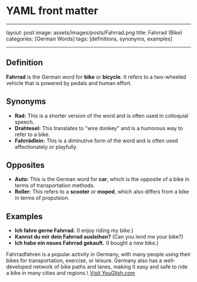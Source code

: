 # YAML front matter
---
layout: post
image: assets/images/posts/Fahrrad.png
title: Fahrrad (Bike)
categories: [German Words]
tags: [definitions, synonyms, examples]

---

## Definition

**Fahrrad** is the German word for **bike** or **bicycle**. It refers to a two-wheeled vehicle that is powered by pedals and human effort. 

## Synonyms

- **Rad:** This is a shorter version of the word and is often used in colloquial speech. 
- **Drahtesel:** This translates to "wire donkey" and is a humorous way to refer to a bike. 
- **Fahrrädlein:** This is a diminutive form of the word and is often used affectionately or playfully. 

## Opposites

- **Auto:** This is the German word for **car**, which is the opposite of a bike in terms of transportation methods. 
- **Roller:** This refers to a **scooter** or **moped**, which also differs from a bike in terms of propulsion. 

## Examples

- **Ich fahre gerne Fahrrad.** (I enjoy riding my bike.) 
- **Kannst du mir dein Fahrrad ausleihen?** (Can you lend me your bike?) 
- **Ich habe ein neues Fahrrad gekauft.** (I bought a new bike.) 

Fahrradfahren is a popular activity in Germany, with many people using their bikes for transportation, exercise, or leisure. Germany also has a well-developed network of bike paths and lanes, making it easy and safe to ride a bike in many cities and regions.\ <a id="yg-widget-0" class="youglish-widget" data-query="Fahrrad" data-lang="german" data-components="8412" data-auto-start="0" data-bkg-color="theme_light" data-title="How%20to%20pronounce%20Fahrrad%20in%20German"  rel="nofollow" href="https://youglish.com">Visit YouGlish.com</a><script async src="https://youglish.com/public/emb/widget.js" charset="utf-8"></script>